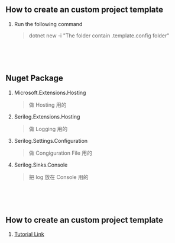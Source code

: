 ## How to create an custom project template
1. Run the following command
    > dotnet new -i "The folder contain .template.config folder"


<br><br><br>

## Nuget Package
1. Microsoft.Extensions.Hosting
    > 做 Hosting 用的
1. Serilog.Extensions.Hosting
    > 做 Logging 用的
1. Serilog.Settings.Configuration
    > 做 Congiguration File 用的
1. Serilog.Sinks.Console
    > 把 log 放在 Console 用的



<br><br><br>

## How to create an custom project template
1. [Tutorial Link](https://devblogs.microsoft.com/dotnet/how-to-create-your-own-templates-for-dotnet-new/)


